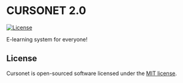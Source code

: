 # CURSONET 2.0

[![License](https://poser.pugx.org/laravel/lumen-framework/license.svg)](https://packagist.org/packages/laravel/lumen-framework)

E-learning system for everyone!

## License

Cursonet is open-sourced software licensed under the [MIT license](https://opensource.org/licenses/MIT).
